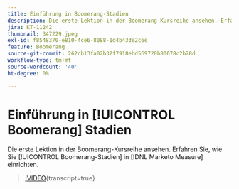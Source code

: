 ```yaml
---
title: Einführung in Boomerang-Stadien
description: Die erste Lektion in der Boomerang-Kursreihe ansehen. Erfahren Sie, wie Sie in Boomerang Stages einrichten [!DNL Marketo Measure].
jira: KT-11242
thumbnail: 347229.jpeg
exl-id: f8548370-e810-4ce6-8088-1d4b433e2c6e
feature: Boomerang
source-git-commit: 262cb13fa02b32f7918ebd569720b80078c2b28d
workflow-type: tm+mt
source-wordcount: '40'
ht-degree: 0%

---
```


# Einführung in [!UICONTROL Boomerang] Stadien

Die erste Lektion in der Boomerang-Kursreihe ansehen. Erfahren Sie, wie Sie [!UICONTROL Boomerang-Stadien] in [!DNL Marketo Measure] einrichten.

>[!VIDEO](https://video.tv.adobe.com/v/347229/?learn=on){transcript=true}
